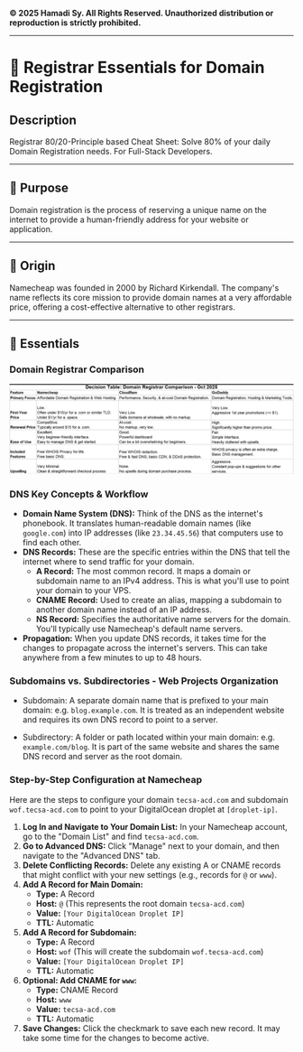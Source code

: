 
**© 2025 Hamadi Sy. All Rights Reserved. Unauthorized distribution or reproduction is strictly prohibited.**

---

# 🚀 Registrar Essentials for Domain Registration

## Description
Registrar 80/20-Principle based Cheat Sheet: Solve 80% of your daily Domain Registration needs. For Full-Stack Developers.

---

## 🎯 Purpose
Domain registration is the process of reserving a unique name on the internet to provide a human-friendly address for your website or application.

---

## 🌱 Origin
Namecheap was founded in 2000 by Richard Kirkendall. The company's name reflects its core mission to provide domain names at a very affordable price, offering a cost-effective alternative to other registrars.

---

## 🧠 Essentials

### Domain Registrar Comparison
![Domain Registrar Comparision 2025](./imgs/registrar-comparison-2025.png)

### DNS Key Concepts & Workflow
- **Domain Name System (DNS):** Think of the DNS as the internet's phonebook. It translates human-readable domain names (like `google.com`) into IP addresses (like `23.34.45.56`) that computers use to find each other.
- **DNS Records:** These are the specific entries within the DNS that tell the internet where to send traffic for your domain.
  - **A Record:** The most common record. It maps a domain or subdomain name to an IPv4 address. This is what you'll use to point your domain to your VPS.
  - **CNAME Record:** Used to create an alias, mapping a subdomain to another domain name instead of an IP address.
  - **NS Record:** Specifies the authoritative name servers for the domain. You'll typically use Namecheap's default name servers.
- **Propagation:** When you update DNS records, it takes time for the changes to propagate across the internet's servers. This can take anywhere from a few minutes to up to 48 hours.

### Subdomains vs. Subdirectories - Web Projects Organization
- Subdomain: A separate domain name that is prefixed to your main domain: e.g. `blog.example.com`. 
It is treated as an independent website and requires its own DNS record to point to a server.

- Subdirectory: A folder or path located within your main domain: e.g. `example.com/blog`. 
It is part of the same website and shares the same DNS record and server as the root domain.


### Step-by-Step Configuration at Namecheap
Here are the steps to configure your domain `tecsa-acd.com` and subdomain `wof.tecsa-acd.com` to point to your DigitalOcean droplet at `[droplet-ip]`.

1.  **Log In and Navigate to Your Domain List:** In your Namecheap account, go to the "Domain List" and find `tecsa-acd.com`.
2.  **Go to Advanced DNS:** Click "Manage" next to your domain, and then navigate to the "Advanced DNS" tab.
3.  **Delete Conflicting Records:** Delete any existing A or CNAME records that might conflict with your new settings (e.g., records for `@` or `www`).
4.  **Add A Record for Main Domain:**
    * **Type:** A Record
    * **Host:** `@` (This represents the root domain `tecsa-acd.com`)
    * **Value:** `[Your DigitalOcean Droplet IP]`
    * **TTL:** Automatic
5.  **Add A Record for Subdomain:**
    * **Type:** A Record
    * **Host:** `wof` (This will create the subdomain `wof.tecsa-acd.com`)
    * **Value:** `[Your DigitalOcean Droplet IP]`
    * **TTL:** Automatic
6.  **Optional: Add CNAME for `www`:**
    * **Type:** CNAME Record
    * **Host:** `www`
    * **Value:** `tecsa-acd.com`
    * **TTL:** Automatic
7.  **Save Changes:** Click the checkmark to save each new record. It may take some time for the changes to become active.